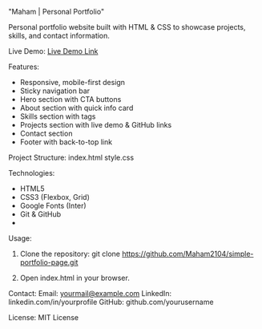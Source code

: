 "Maham | Personal Portfolio"

Personal portfolio website built with HTML & CSS to showcase projects, skills, and contact information.

Live Demo:
[Live Demo Link](https://maham2104.github.io/simple-portfolio-page/)

Features:

- Responsive, mobile-first design
- Sticky navigation bar
- Hero section with CTA buttons
- About section with quick info card
- Skills section with tags
- Projects section with live demo & GitHub links
- Contact section
- Footer with back-to-top link

Project Structure:
index.html
style.css

Technologies:
- HTML5
- CSS3 (Flexbox, Grid)
- Google Fonts (Inter)
- Git & GitHub
- 
Usage:

1. Clone the repository:
git clone https://github.com/Maham2104/simple-portfolio-page.git

2. Open index.html in your browser.

Contact:
Email: yourmail@example.com
LinkedIn: linkedin.com/in/yourprofile
GitHub: github.com/yourusername

License:
MIT License
